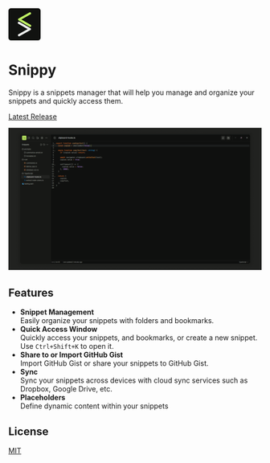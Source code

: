 <img src="./packages/shared/assets/images/logo.png" width="64" />

# Snippy

Snippy is a snippets manager that will help you manage and organize your snippets and quickly access them.

[Latest Release](https://github.com/kholid060/snippy/releases)

![snippy](/assets/image.png)

## Features

- **Snippet Management** <br />
  Easily organize your snippets with folders and bookmarks.
- **Quick Access Window** <br />
  Quickly access your snippets, and bookmarks, or create a new snippet. Use `Ctrl+Shift+K` to open it.
- **Share to or Import GitHub Gist** <br />
  Import GitHub Gist or share your snippets to GitHub Gist.
- **Sync** <br />
  Sync your snippets across devices with cloud sync services such as Dropbox, Google Drive, etc.
- **Placeholders** <br />
  Define dynamic content within your snippets


## License

[MIT](https://github.com/Kholid060/snippy/blob/main/LICENSE)
